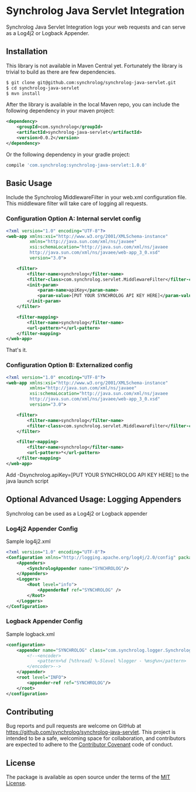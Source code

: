 # Synchrolog Java Servlet Integration

Synchrolog Java Servlet Integration logs your web requests and can serve as a Log4j2
or Logback Appender. 

## Installation

This library is not available in Maven Central yet. Fortunately the library is 
trivial to build as there are few dependencies.

```bash
$ git clone git@github.com:synchrolog/synchrolog-java-servlet.git
$ cd synchrolog-java-servlet
$ mvn install 
```

After the library is available in the local Maven repo, you can include
the following dependency in your maven project:

```xml
<dependency>
    <groupId>com.synchrolog</groupId>
    <artifactId>synchrolog-java-servlet</artifactId>
    <version>0.0.2</version>
</dependency>
```

Or the following dependency in your gradle project:

```gradle
compile 'com.synchrolog:synchrolog-java-servlet:1.0.0'
```

## Basic Usage

Include the Synchrolog MiddlewareFilter in your web.xml configuration file.
This middleware filter will take care of logging all requests.

### Configuration Option A: Internal servlet config

```xml
<?xml version="1.0" encoding="UTF-8"?>
<web-app xmlns:xsi="http://www.w3.org/2001/XMLSchema-instance"
         xmlns="http://java.sun.com/xml/ns/javaee"
         xsi:schemaLocation="http://java.sun.com/xml/ns/javaee
         http://java.sun.com/xml/ns/javaee/web-app_3_0.xsd"
         version="3.0">

    <filter>
        <filter-name>synchrolog</filter-name>
        <filter-class>com.synchrolog.servlet.MiddlewareFilter</filter-class>
        <init-param>
            <param-name>apiKey</param-name>
            <param-value>[PUT YOUR SYNCHROLOG API KEY HERE]</param-value>
        </init-param>
    </filter>

    <filter-mapping>
        <filter-name>synchrolog</filter-name>
        <url-pattern>*</url-pattern>
    </filter-mapping>
</web-app>
```

That's it.

### Configuration Option B: Externalized config

```xml
<?xml version="1.0" encoding="UTF-8"?>
<web-app xmlns:xsi="http://www.w3.org/2001/XMLSchema-instance"
         xmlns="http://java.sun.com/xml/ns/javaee"
         xsi:schemaLocation="http://java.sun.com/xml/ns/javaee
         http://java.sun.com/xml/ns/javaee/web-app_3_0.xsd"
         version="3.0">

    <filter>
        <filter-name>synchrolog</filter-name>
        <filter-class>com.synchrolog.servlet.MiddlewareFilter</filter-class>
    </filter>

    <filter-mapping>
        <filter-name>synchrolog</filter-name>
        <url-pattern>*</url-pattern>
    </filter-mapping>
</web-app>
```

Add -Dsynchrolog.apiKey=\[PUT YOUR SYNCHROLOG API KEY HERE\] to the java launch script

## Optional Advanced Usage: Logging Appenders

Synchrolog can be used as a Log4j2 or Logback appender

### Log4j2 Appender Config

Sample log4j2.xml

```xml
<?xml version="1.0" encoding="UTF-8"?>
<Configuration xmlns="http://logging.apache.org/log4j/2.0/config" packages="com.synchrolog" status="WARN">
    <Appenders>
        <SynchrologAppender name="SYNCHROLOG"/>
    </Appenders>
    <Loggers>
        <Root level="info">
            <AppenderRef ref="SYNCHROLOG" />
        </Root>
    </Loggers>
</Configuration>
```

### Logback Appender Config

Sample logback.xml

```xml
<configuration>
    <appender name="SYNCHROLOG" class="com.synchrolog.logger.SynchrologLogbackAppender">
        <!--<encoder>
            <pattern>%d [%thread] %-5level %logger - %msg%n</pattern>
        </encoder>-->
    </appender>
    <root level="INFO">
        <appender-ref ref="SYNCHROLOG"/>
    </root>
</configuration>
```

## Contributing

Bug reports and pull requests are welcome on GitHub at https://github.com/synchrolog/synchrolog-java-servlet. 
This project is intended to be a safe, welcoming space for collaboration, and contributors are expected to 
adhere to the [Contributor Covenant](http://contributor-covenant.org) code of conduct.

## License

The package is available as open source under the terms of 
the [MIT License](http://opensource.org/licenses/MIT).
